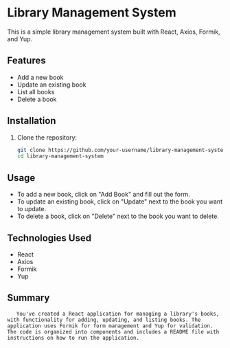 # Library Management System

This is a simple library management system built with React, Axios, Formik, and Yup.

## Features

- Add a new book
- Update an existing book
- List all books
- Delete a book

## Installation

1. Clone the repository:

   ```sh
   git clone https://github.com/your-username/library-management-system.git
   cd library-management-system
##  Usage
- To add a new book, click on "Add Book" and fill out the form.
- To update an existing book, click on "Update" next to the book you want to update.
- To delete a book, click on "Delete" next to the book you want to delete.

## Technologies Used
- React
- Axios
- Formik
- Yup

## Summary
       You've created a React application for managing a library's books, with functionality for adding, updating, and listing books. The application uses Formik for form management and Yup for validation. The code is organized into components and includes a README file with instructions on how to run the application. 







